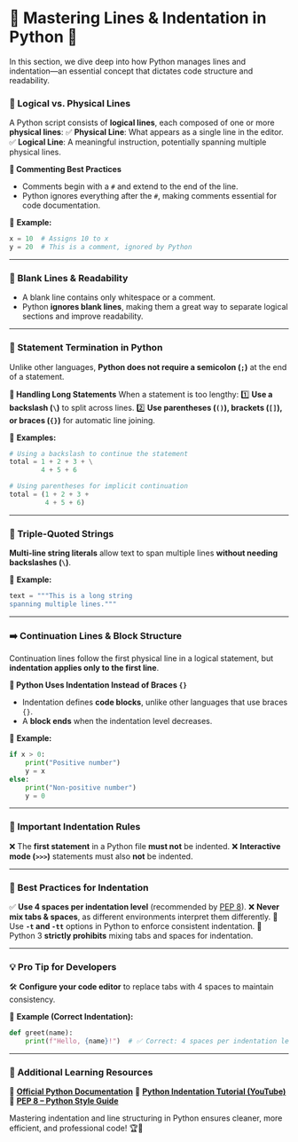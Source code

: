 # **📌 Mastering Lines & Indentation in Python 🐍**

In this section, we dive deep into how Python manages lines and indentation—an essential concept that dictates code structure and readability.

### **🧩 Logical vs. Physical Lines**
A Python script consists of **logical lines**, each composed of one or more **physical lines**:
✅ **Physical Line**: What appears as a single line in the editor.
✅ **Logical Line**: A meaningful instruction, potentially spanning multiple physical lines.

**🔹 Commenting Best Practices**
- Comments begin with a `#` and extend to the end of the line.
- Python ignores everything after the `#`, making comments essential for code documentation.

📌 **Example:**
```python
x = 10  # Assigns 10 to x
y = 20  # This is a comment, ignored by Python
```

---

### **📏 Blank Lines & Readability**
- A blank line contains only whitespace or a comment.
- Python **ignores blank lines**, making them a great way to separate logical sections and improve readability.

---

### **🚀 Statement Termination in Python**
Unlike other languages, **Python does not require a semicolon (`;`)** at the end of a statement.

**🔹 Handling Long Statements**
When a statement is too lengthy:
1️⃣ **Use a backslash (`\`)** to split across lines.
2️⃣ **Use parentheses (`()`), brackets (`[]`), or braces (`{}`)** for automatic line joining.

📌 **Examples:**
```python
# Using a backslash to continue the statement
total = 1 + 2 + 3 + \
        4 + 5 + 6

# Using parentheses for implicit continuation
total = (1 + 2 + 3 +
         4 + 5 + 6)
```

---

### **📜 Triple-Quoted Strings**
**Multi-line string literals** allow text to span multiple lines **without needing backslashes (`\`)**.

📌 **Example:**
```python
text = """This is a long string
spanning multiple lines."""
```

---

### **➡️ Continuation Lines & Block Structure**
Continuation lines follow the first physical line in a logical statement, but **indentation applies only to the first line**.

**🔹 Python Uses Indentation Instead of Braces `{}`**
- Indentation defines **code blocks**, unlike other languages that use braces `{}`.
- A **block ends** when the indentation level decreases.

📌 **Example:**
```python
if x > 0:
    print("Positive number")
    y = x
else:
    print("Non-positive number")
    y = 0
```

---

### **📝 Important Indentation Rules**
❌ The **first statement** in a Python file **must not** be indented.
❌ **Interactive mode (`>>>`)** statements must also **not** be indented.

---

### **🌟 Best Practices for Indentation**
✅ **Use 4 spaces per indentation level** (recommended by [PEP 8](https://peps.python.org/pep-0008/)).
❌ **Never mix tabs & spaces**, as different environments interpret them differently.
🔹 Use **`-t` and `-tt`** options in Python to enforce consistent indentation.
🔹 Python 3 **strictly prohibits** mixing tabs and spaces for indentation.

---

### **💡 Pro Tip for Developers**
🛠️ **Configure your code editor** to replace tabs with 4 spaces to maintain consistency.

📌 **Example (Correct Indentation):**
```python
def greet(name):
    print(f"Hello, {name}!")  # ✅ Correct: 4 spaces per indentation level
```

---

### **🔗 Additional Learning Resources**
📖 **[Official Python Documentation](https://docs.python.org/3/)**
🎥 **[Python Indentation Tutorial (YouTube)](https://www.youtube.com/watch?v=esZLCuWs_2Y)**
📑 **[PEP 8 – Python Style Guide](https://peps.python.org/pep-0008/)**

Mastering indentation and line structuring in Python ensures cleaner, more efficient, and professional code! 🏆🐍

